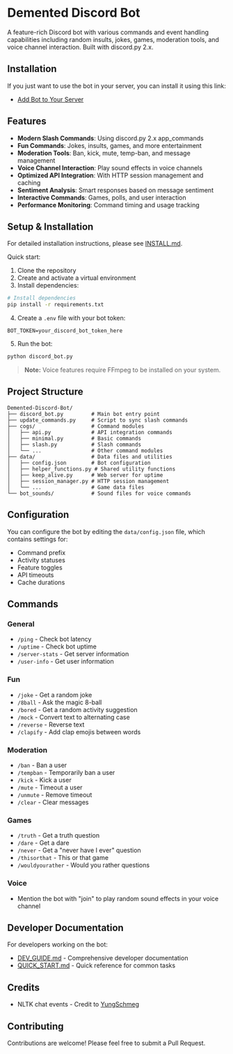 # Demented Discord Bot

A feature-rich Discord bot with various commands and event handling capabilities including random insults, jokes, games, moderation tools, and voice channel interaction. Built with discord.py 2.x.

## Installation

If you just want to use the bot in your server, you can install it using this link:
- [Add Bot to Your Server](https://discord.com/oauth2/authorize?client_id=1314688956989964388)

## Features

- **Modern Slash Commands**: Using discord.py 2.x app_commands
- **Fun Commands**: Jokes, insults, games, and more entertainment
- **Moderation Tools**: Ban, kick, mute, temp-ban, and message management
- **Voice Channel Interaction**: Play sound effects in voice channels
- **Optimized API Integration**: With HTTP session management and caching
- **Sentiment Analysis**: Smart responses based on message sentiment
- **Interactive Commands**: Games, polls, and user interaction
- **Performance Monitoring**: Command timing and usage tracking

## Setup & Installation

For detailed installation instructions, please see [INSTALL.md](INSTALL.md).

Quick start:

1. Clone the repository
2. Create and activate a virtual environment
3. Install dependencies:

```bash
# Install dependencies
pip install -r requirements.txt
```

4. Create a `.env` file with your bot token:

```
BOT_TOKEN=your_discord_bot_token_here
```

5. Run the bot:

```bash
python discord_bot.py
```

> **Note:** Voice features require FFmpeg to be installed on your system.

## Project Structure

```
Demented-Discord-Bot/
├── discord_bot.py         # Main bot entry point
├── update_commands.py     # Script to sync slash commands
├── cogs/                  # Command modules
│   ├── api.py             # API integration commands
│   ├── minimal.py         # Basic commands
│   ├── slash.py           # Slash commands
│   └── ...                # Other command modules
├── data/                  # Data files and utilities
│   ├── config.json        # Bot configuration
│   ├── helper_functions.py # Shared utility functions
│   ├── keep_alive.py      # Web server for uptime
│   ├── session_manager.py # HTTP session management
│   └── ...                # Game data files
└── bot_sounds/            # Sound files for voice commands
```

## Configuration

You can configure the bot by editing the `data/config.json` file, which contains settings for:

- Command prefix
- Activity statuses
- Feature toggles
- API timeouts
- Cache durations

## Commands

### General
- `/ping` - Check bot latency
- `/uptime` - Check bot uptime
- `/server-stats` - Get server information
- `/user-info` - Get user information

### Fun
- `/joke` - Get a random joke
- `/8ball` - Ask the magic 8-ball
- `/bored` - Get a random activity suggestion
- `/mock` - Convert text to alternating case
- `/reverse` - Reverse text
- `/clapify` - Add clap emojis between words

### Moderation
- `/ban` - Ban a user
- `/tempban` - Temporarily ban a user
- `/kick` - Kick a user
- `/mute` - Timeout a user
- `/unmute` - Remove timeout
- `/clear` - Clear messages

### Games
- `/truth` - Get a truth question
- `/dare` - Get a dare
- `/never` - Get a "never have I ever" question
- `/thisorthat` - This or that game
- `/wouldyourather` - Would you rather questions

### Voice
- Mention the bot with "join" to play random sound effects in your voice channel

## Developer Documentation

For developers working on the bot:

- [DEV_GUIDE.md](DEV_GUIDE.md) - Comprehensive developer documentation
- [QUICK_START.md](QUICK_START.md) - Quick reference for common tasks

## Credits

- NLTK chat events - Credit to [YungSchmeg](https://github.com/JCoombs224/discord-chat-bot-nltk)

## Contributing

Contributions are welcome! Please feel free to submit a Pull Request.
